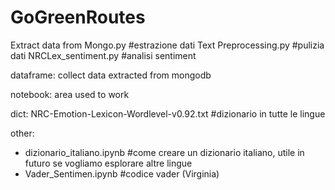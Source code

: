 # GoGreenRoutes

Extract data from Mongo.py                  #estrazione dati
Text Preprocessing.py                       #pulizia dati
NRCLex_sentiment.py                         #analisi sentiment

dataframe: 
collect data extracted from mongodb

notebook:
area used to work

dict:
NRC-Emotion-Lexicon-Wordlevel-v0.92.txt      #dizionario in tutte le lingue

other:
- dizionario_italiano.ipynb                    #come creare un dizionario italiano, utile in futuro                                          se vogliamo esplorare altre lingue
- Vader_Sentimen.ipynb                          #codice vader (Virginia)
